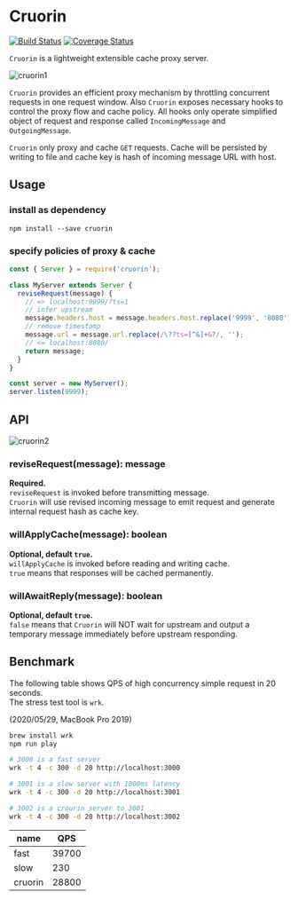 # Cruorin

[![Build Status](https://travis-ci.org/gaapx/cruorin.svg?branch=master)](https://travis-ci.org/gaapx/cruorin)
[![Coverage Status](https://coveralls.io/repos/github/gaapx/cruorin/badge.svg?branch=master)](https://coveralls.io/github/gaapx/cruorin?branch=master)

`Cruorin` is a lightweight extensible cache proxy server.

![cruorin1](https://raw.githubusercontent.com/gaapx/cruorin/master/docs/cruorin1.svg)

`Cruorin` provides an efficient proxy mechanism by throttling concurrent requests in one request window. Also `Cruorin` exposes necessary hooks to control the proxy flow and cache policy. All hooks only operate simplified object of request and response called `IncomingMessage` and `OutgoingMessage`.

`Cruorin` only proxy and cache `GET` requests. Cache will be persisted by writing to file and cache key is hash of incoming message URL with host.  

## Usage

### install as dependency

`npm install --save cruorin`

### specify policies of proxy & cache

```js
const { Server } = require('cruorin');

class MyServer extends Server {
  reviseRequest(message) {
    // => localhost:9999/?ts=1
    // infer upstream
    message.headers.host = message.headers.host.replace('9999', '8080');
    // remove timestamp
    message.url = message.url.replace(/\??ts=[^&]+&?/, '');
    // <= localhost:8080/
    return message;
  }
}

const server = new MyServer();
server.listen(9999);
```

## API

![cruorin2](https://raw.githubusercontent.com/gaapx/cruorin/master/docs/cruorin2.svg)

### reviseRequest(message): message

**Required.**  
`reviseRequest` is invoked before transmitting message.  
`Cruorin` will use revised incoming message to emit request and generate internal request hash as cache key.  

### willApplyCache(message): boolean

**Optional, default `true`.**  
`willApplyCache` is invoked before reading and writing cache.  
`true` means that responses will be cached permanently.

### willAwaitReply(message): boolean

**Optional, default `true`.**  
`false` means that `Cruorin` will NOT wait for upstream and output a temporary message immediately before upstream responding.

## Benchmark

The following table shows QPS of high concurrency simple request in 20 seconds.  
The stress test tool is `wrk`.  

(2020/05/29, MacBook Pro 2019)

```sh
brew install wrk
npm run play

# 3000 is a fast server
wrk -t 4 -c 300 -d 20 http://localhost:3000

# 3001 is a slow server with 1000ms latency
wrk -t 4 -c 300 -d 20 http://localhost:3001

# 3002 is a crourin server to 3001
wrk -t 4 -c 300 -d 20 http://localhost:3002
```

|name|QPS|
|-|-|
|fast|39700|
|slow|230|
|cruorin|28800|